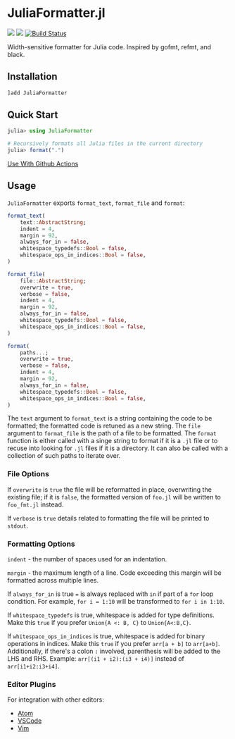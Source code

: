 # JuliaFormatter.jl

[![](https://img.shields.io/badge/docs-stable-blue.svg)](https://domluna.github.io/JuliaFormatter.jl/stable)
[![](https://img.shields.io/badge/docs-dev-blue.svg)](https://domluna.github.io/JuliaFormatter.jl/dev)
[![Build Status](https://travis-ci.org/domluna/JuliaFormatter.jl.svg?branch=master)](https://travis-ci.org/domluna/JuliaFormatter.jl)

Width-sensitive formatter for Julia code. Inspired by gofmt, refmt, and black.

## Installation

```julia
]add JuliaFormatter
```

## Quick Start

```julia
julia> using JuliaFormatter

# Recursively formats all Julia files in the current directory
julia> format(".")
```

[Use With Github Actions](https://github.com/julia-actions/julia-format)

## Usage

`JuliaFormatter` exports `format_text`, `format_file` and `format`:

```julia
format_text(
    text::AbstractString;
    indent = 4,
    margin = 92,
    always_for_in = false,
    whitespace_typedefs::Bool = false,
    whitespace_ops_in_indices::Bool = false,
)

format_file(
    file::AbstractString;
    overwrite = true,
    verbose = false,
    indent = 4,
    margin = 92,
    always_for_in = false,
    whitespace_typedefs::Bool = false,
    whitespace_ops_in_indices::Bool = false,
)

format(
    paths...;
    overwrite = true,
    verbose = false,
    indent = 4,
    margin = 92,
    always_for_in = false,
    whitespace_typedefs::Bool = false,
    whitespace_ops_in_indices::Bool = false,
)
```

The `text` argument to `format_text` is a string containing the code to be formatted; the formatted code is retuned as a new string. The `file` argument to `format_file` is the path of a file to be formatted. The `format` function is either called with a singe string to format if it is a `.jl` file or to recuse into looking for `.jl` files if it is a directory. It can also be called with a collection of such paths to iterate over.

### File Options

If `overwrite` is `true` the file will be reformatted in place, overwriting
the existing file; if it is `false`, the formatted version of `foo.jl` will
be written to `foo_fmt.jl` instead.

If `verbose` is `true` details related to formatting the file will be printed
to `stdout`.

### Formatting Options

`indent` - the number of spaces used for an indentation.

`margin` - the maximum length of a line. Code exceeding this margin will be formatted
across multiple lines.

If `always_for_in` is true `=` is always replaced with `in` if part of a
`for` loop condition.  For example, `for i = 1:10` will be transformed
to `for i in 1:10`.

If `whitespace_typedefs` is true, whitespace is added for type definitions.
Make this `true` if you prefer `Union{A <: B, C}` to `Union{A<:B,C}`.

If `whitespace_ops_in_indices` is true, whitespace is added for binary operations
in indices. Make this `true` if you prefer `arr[a + b]` to `arr[a+b]`. Additionally,
if there's a colon `:` involved, parenthesis will be added to the LHS and RHS.
Example: `arr[(i1 + i2):(i3 + i4)]` instead of `arr[i1+i2:i3+i4]`.

### Editor Plugins

For integration with other editors:

- [Atom](https://github.com/JunoLab/Atom.jl)
- [VSCode](https://github.com/singularitti/vscode-julia-formatter/)
- [Vim](https://github.com/kdheepak/JuliaFormatter.vim)
